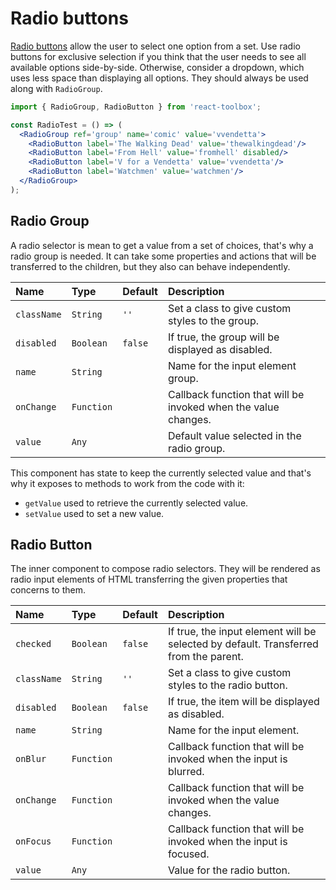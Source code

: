 # Radio buttons

[Radio buttons](https://www.google.com/design/spec/components/selection-controls.html#selection-controls-radio-button) allow the user to select one option from a set. Use radio buttons for exclusive selection if you think that the user needs to see all available options side-by-side. Otherwise, consider a dropdown, which uses less space than displaying all options. They should always be used along with `RadioGroup`.

<!-- example -->
```jsx
import { RadioGroup, RadioButton } from 'react-toolbox';

const RadioTest = () => (
  <RadioGroup ref='group' name='comic' value='vvendetta'>
    <RadioButton label='The Walking Dead' value='thewalkingdead'/>
    <RadioButton label='From Hell' value='fromhell' disabled/>
    <RadioButton label='V for a Vendetta' value='vvendetta'/>
    <RadioButton label='Watchmen' value='watchmen'/>
  </RadioGroup>
);
```

## Radio Group

A radio selector is mean to get a value from a set of choices, that's why a radio group is needed. It can take some properties and actions that will be transferred to the children, but they also can behave independently.

| Name              | Type          | Default         | Description|
|:-----|:-----|:-----|:-----|
| `className`   | `String`    |  `''`    | Set a class to give custom styles to the group.| 
| `disabled`   | `Boolean`    |  `false`    | If true, the group will be displayed as disabled.| 
| `name`    | `String`    |  | Name for the input element group. |
| `onChange`    | `Function`    |   | Callback function that will be invoked when the value changes. |
| `value`    | `Any`    |  | Default value selected in the radio group. |

This component has state to keep the currently selected value and that's why it exposes to methods to work from the code with it:
- `getValue` used to retrieve the currently selected value.
- `setValue` used to set a new value.

## Radio Button

The inner component to compose radio selectors. They will be rendered as radio input elements of HTML transferring the given properties that concerns to them.

| Name              | Type          | Default         | Description|
|:-----|:-----|:-----|:-----|
| `checked`   | `Boolean`    |  `false`    | If true, the input element will be selected by default. Transferred from the parent. | 
| `className`   | `String`    |  `''`    | Set a class to give custom styles to the radio button.| 
| `disabled`   | `Boolean`    |  `false`    | If true, the item will be displayed as disabled.| 
| `name`    | `String`    |  | Name for the input element. |
| `onBlur`    | `Function`    |   | Callback function that will be invoked when the input is blurred. |
| `onChange`    | `Function`    |   | Callback function that will be invoked when the value changes. |
| `onFocus`    | `Function`    |   | Callback function that will be invoked when the input is focused. |
| `value`    | `Any`    |  | Value for the radio button. |
